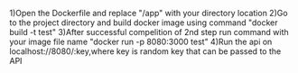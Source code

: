 1)Open the Dockerfile and replace "/app" with your directory location
2)Go to the project directory and build docker image using command "docker build -t test"
3)After successful compelition of 2nd step run command with your image file name "docker run -p 8080:3000 test"
4)Run the api on localhost://8080/:key,where key is random key that can be passed to the API
